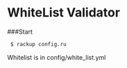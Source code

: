# WhiteList Validator <br/>

###Start<br/>
```sh
 $ rackup config.ru
 ```


Whitelist is in config/white_list.yml
